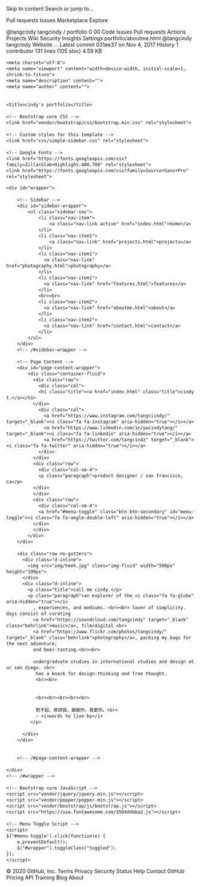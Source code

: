 Skip to content
Search or jump to…

Pull requests
Issues
Marketplace
Explore
 
@tangcindy 
tangcindy
/
portfolio
0
00
Code
Issues
Pull requests
Actions
Projects
Wiki
Security
Insights
Settings
portfolio/aboutme.html
@tangcindy
tangcindy Website
…
Latest commit 031ee37 on Nov 4, 2017
 History
 1 contributor
131 lines (105 sloc)  4.59 KB
  
<!DOCTYPE html>
<html lang="en">

<head>

    <meta charset="utf-8">
    <meta name="viewport" content="width=device-width, initial-scale=1, shrink-to-fit=no">
    <meta name="description" content="">
    <meta name="author" content="">


    <title>cindy's portfolio</title>

    <!-- Bootstrap core CSS -->
    <link href="vendor/bootstrap/css/bootstrap.min.css" rel="stylesheet">

    <!-- Custom styles for this template -->
    <link href="css/simple-sidebar.css" rel="stylesheet">

    <!-- Google Fonts -->
    <link href="https://fonts.googleapis.com/css?family=Zilla+Slab+Highlight:400,700" rel="stylesheet">
    <link href="https://fonts.googleapis.com/css?family=Source+Sans+Pro" rel="stylesheet">


</head>

<body>

    <div id="wrapper">

        <!-- Sidebar -->
        <div id="sidebar-wrapper">
            <ul class="sidebar-nav">
                <li class="nav-item">
                    <a class="nav-link active" href="index.html">home</a>
                </li>
                <li class="nav-item1">
                    <a class="nav-link" href="projects.html">projects</a>
                </li>
                <li class="nav-item1">
                  <a class="nav-link" href="photography.html">photography</a>
                </li>
                <li class="nav-item1">
                  <a class="nav-link" href="features.html">features</a>
                </li>
                <br><br>
                <li class="nav-item2">
                  <a class="nav-link" href="aboutme.html">about</a>
                </li>
                <li class="nav-item2">
                  <a class="nav-link" href="contact.html">contact</a>
                </li>
            </ul>
        </div>
        <!-- /#sidebar-wrapper -->

        <!-- Page Content -->
        <div id="page-content-wrapper">
            <div class="container-fluid">
              <div class="row">
                <div class="col">
                <h1 class="title"><a href="index.html" class="title">cindy t.</a></h1>
              </div>
                <div class="col">
                  <a href="https://www.instagram.com/tangciindy/" target="_blank"><i class="fa fa-instagram" aria-hidden="true"></i></a>
                  <a href="https://www.linkedin.com/in/ywcindytang/" target="_blank"><i class="fa fa-linkedin" aria-hidden="true"></i></a>
                  <a href="https://twitter.com/tangcindz" target="_blank"><i class="fa fa-twitter" aria-hidden="true"></i></a>
                </div>
              </div>
              <div class="row">
                <div class="col-sm-4">
                <p class="paragraph">product designer / san francisco, ca</p>
              </div>
              </div>
              <div class="row">
                <div class="col-sm-4">
                <a href="#menu-toggle" class="btn btn-secondary" id="menu-toggle"><i class="fa fa-angle-double-left" aria-hidden="true"></i></a>
              </div>
              </div>
            </div>
        </div>

        <div class="row no-gutters">
          <div class="d-inline">
            <img src="img/heeh.jpg" class="img-fluid" width="500px" height="100px">
          </div>
          <div class="d-inline">
            <p class="title">call me cindy.</p>
            <p class="paragraph">an explorer of the <i class="fa fa-globe" aria-hidden="true"></i>
              , experiences, and mediums. <br><br> lover of simplicity. days consist of curating
              <a href="https://soundcloud.com/tangcindy" target="_blank" class="behrlink">music</a>, film/digital <br>
              <a href="https://www.flickr.com/photos/tangcindy/" target="_blank" class="behrlink">photography</a>, packing my bags for the next adventure,
              and beer-tasting.<br><br>

              undergraduate studies in international studies and design at uc san diego. <br>
               has a knack for design-thinking and free thought.
               <br><br>


               <br><br><br><br><br>

               對不起，原諒我，謝謝你，我愛你。<br>
               - <i>words to live by</i>
             </p>

          </div>
        </div>


        <!-- /#page-content-wrapper -->

    </div>
    <!-- /#wrapper -->

    <!-- Bootstrap core JavaScript -->
    <script src="vendor/jquery/jquery.min.js"></script>
    <script src="vendor/popper/popper.min.js"></script>
    <script src="vendor/bootstrap/js/bootstrap.js"></script>
    <script src="https://use.fontawesome.com/3504d4bba2.js"></script>

    <!-- Menu Toggle Script -->
    <script>
    $("#menu-toggle").click(function(e) {
        e.preventDefault();
        $("#wrapper").toggleClass("toggled");
    });
    </script>

</body>

</html>
© 2020 GitHub, Inc.
Terms
Privacy
Security
Status
Help
Contact GitHub
Pricing
API
Training
Blog
About
